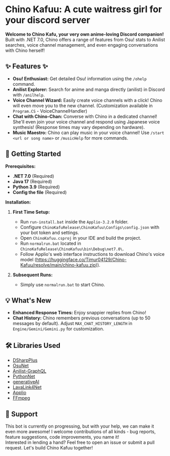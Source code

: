 # Chino Kafuu: A cute waitress girl for your discord server

**Welcome to Chino Kafu, your very own anime-loving Discord companion!**  Built with .NET 7.0, Chino offers a range of features from Osu! stats to Anilist searches, voice channel management, and even engaging conversations with Chino herself!

## ✨ Features ✨

* **Osu! Enthusiast:**  Get detailed Osu! information using the `/ohelp` command.
* **Anilist Explorer:**  Search for anime and manga directly (anilist) in Discord with `/anilhelp`.
* **Voice Channel Wizard:** Easily create voice channels with a click! Chino will even move you to the new channel. (Customization available in `Program.CS` - VoiceChannelHandler)
* **Chat with Chino-Chan:** Converse with Chino in a dedicated channel!  She'll even join your voice channel and respond using Japanese voice synthesis!  (Response times may vary depending on hardware).
* **Music Maestro:** Chino can play music in your voice channel!  Use `/start <url or song name>` or `/musicHelp` for more commands.

## 🚀 Getting Started

**Prerequisites:**

* **.NET 7.0** (Required)
* **Java 17** (Required)
* **Python 3.9** (Required)
* **Config the file** (Required)

**Installation:**

1. **First Time Setup:**
   * Run `run-install.bat` inside the `Applio-3.2.0` folder.
   * Configure `ChinoKafuRelease\ChinoKafuu\Configs\config.json` with your bot token and settings.
   * Open `ChinoKafuu.csproj` in your IDE and build the project.
   * Run `normalrun.bat` located in `ChinoKafuRelease\ChinoKafuu\bin\Debug\net7.0\`.
   * Follow Applio's web interface instructions to download Chino's voice model (https://huggingface.co/Timur04129/Chino-Kafuu/resolve/main/chino-kafuu.zip)). 

2. **Subsequent Runs:**
   * Simply use `normalrun.bat` to start Chino.

## 💡 What's New

* **Enhanced Response Times:**  Enjoy snappier replies from Chino!
* **Chat History:** Chino remembers previous conversations (up to 50 messages by default). Adjust `MAX_CHAT_HISTORY_LENGTH` in `Engine/Gemini/Gemini.py` for customization.

## 🛠️ Libraries Used

* [DSharpPlus](https://github.com/DSharpPlus/DSharpPlus)
* [OsuNet](https://github.com/Blackcat76iT/OsuNet/tree/29571b5270b52c628a809225ce32c20573b65a3b)
* [Anilist-GraphQL](https://github.com/AniList/ApiV2-GraphQL-Docs)
* [PythonNet](https://github.com/pythonnet/pythonnet)
* [generativeAI](https://github.com/google/generative-ai-docs)
* [LavaLink4Net](https://github.com/angelobreuer/Lavalink4NET)
* [Applio](https://github.com/IAHispano/Applio)
* [FFmpeg](https://github.com/FFmpeg/FFmpeg)

## 🙌 Support
This bot is currently on progressing, but with your help, we can make it even more awesome! I welcome contributions of all kinds - bug reports, feature suggestions, code improvements, you name it! <br>
Interested in lending a hand?  Feel free to open an issue or submit a pull request. Let's build Chino Kafuu together!
